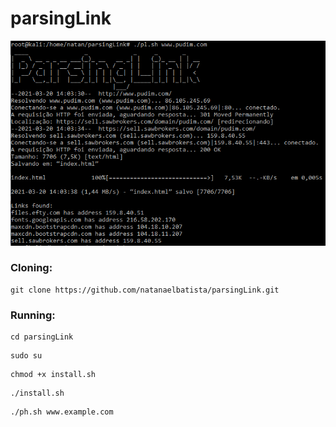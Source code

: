 # parsingLink

![sch](https://github.com/NatanaelBatista/parsingLink/blob/main/pl.png)

### Cloning:
```
git clone https://github.com/natanaelbatista/parsingLink.git
```

### Running:
```
cd parsingLink
```

```
sudo su
```

```
chmod +x install.sh
```

```
./install.sh
```

```
./ph.sh www.example.com
```
